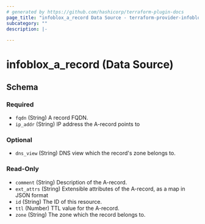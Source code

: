 ```yaml
---
# generated by https://github.com/hashicorp/terraform-plugin-docs
page_title: "infoblox_a_record Data Source - terraform-provider-infoblox"
subcategory: ""
description: |-
  
---
```


# infoblox_a_record (Data Source)





<!-- schema generated by tfplugindocs -->
## Schema

### Required

- `fqdn` (String) A record FQDN.
- `ip_addr` (String) IP address the A-record points to

### Optional

- `dns_view` (String) DNS view which the record's zone belongs to.

### Read-Only

- `comment` (String) Description of the A-record.
- `ext_attrs` (String) Extensible attributes of the A-record, as a map in JSON format
- `id` (String) The ID of this resource.
- `ttl` (Number) TTL value for the A-record.
- `zone` (String) The zone which the record belongs to.


